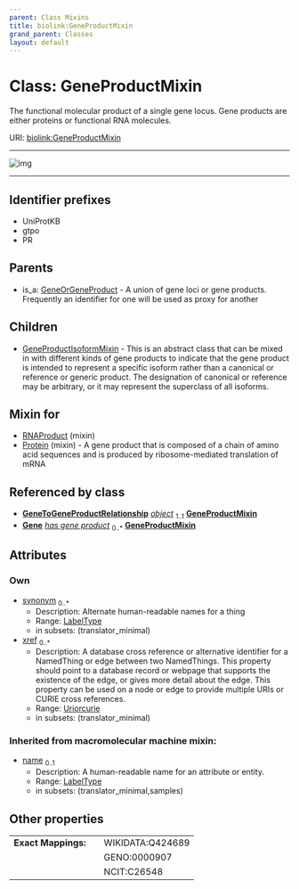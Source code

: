 ```yaml
---
parent: Class Mixins
title: biolink:GeneProductMixin
grand_parent: Classes
layout: default
---
```


# Class: GeneProductMixin


The functional molecular product of a single gene locus. Gene products are either proteins or functional RNA molecules.

URI: [biolink:GeneProductMixin](https://w3id.org/biolink/vocab/GeneProductMixin)


---

![img](https://yuml.me/diagram/nofunky;dir:TB/class/[GeneToGeneProductRelationship],[GeneToGeneProductRelationship]++-%20object%201..1%3E[GeneProductMixin%7Csynonym:label_type%20%2A;xref:uriorcurie%20%2A;name(i):symbol_type%20%3F],[Protein]uses%20-.-%3E[GeneProductMixin],[RNAProduct]uses%20-.-%3E[GeneProductMixin],[GeneProductMixin]%5E-[GeneProductIsoformMixin],[GeneOrGeneProduct]%5E-[GeneProductMixin],[Protein],[GeneProductIsoformMixin],[GeneOrGeneProduct],[Gene],[RNAProduct])

---


## Identifier prefixes

 * UniProtKB
 * gtpo
 * PR

## Parents

 *  is_a: [GeneOrGeneProduct](GeneOrGeneProduct.md) - A union of gene loci or gene products. Frequently an identifier for one will be used as proxy for another

## Children

 * [GeneProductIsoformMixin](GeneProductIsoformMixin.md) - This is an abstract class that can be mixed in with different kinds of gene products to indicate that the gene product is intended to represent a specific isoform rather than a canonical or reference or generic product. The designation of canonical or reference may be arbitrary, or it may represent the superclass of all isoforms.

## Mixin for

 * [RNAProduct](RNAProduct.md) (mixin) 
 * [Protein](Protein.md) (mixin)  - A gene product that is composed of a chain of amino acid sequences and is produced by ribosome-mediated translation of mRNA

## Referenced by class

 *  **[GeneToGeneProductRelationship](GeneToGeneProductRelationship.md)** *[object](object.md)*  <sub>1..1</sub>  **[GeneProductMixin](GeneProductMixin.md)**
 *  **[Gene](Gene.md)** *[has gene product](has_gene_product.md)*  <sub>0..\*</sub>  **[GeneProductMixin](GeneProductMixin.md)**

## Attributes


### Own

 * [synonym](synonym.md)  <sub>0..\*</sub>
     * Description: Alternate human-readable names for a thing
     * Range: [LabelType](types/LabelType.md)
     * in subsets: (translator_minimal)
 * [xref](xref.md)  <sub>0..\*</sub>
     * Description: A database cross reference or alternative identifier for a NamedThing or edge between two  NamedThings.  This property should point to a database record or webpage that supports the existence of the edge, or  gives more detail about the edge. This property can be used on a node or edge to provide multiple URIs or CURIE cross references.
     * Range: [Uriorcurie](types/Uriorcurie.md)
     * in subsets: (translator_minimal)

### Inherited from macromolecular machine mixin:

 * [name](name.md)  <sub>0..1</sub>
     * Description: A human-readable name for an attribute or entity.
     * Range: [LabelType](types/LabelType.md)
     * in subsets: (translator_minimal,samples)

## Other properties

|  |  |  |
| --- | --- | --- |
| **Exact Mappings:** | | WIKIDATA:Q424689 |
|  | | GENO:0000907 |
|  | | NCIT:C26548 |

